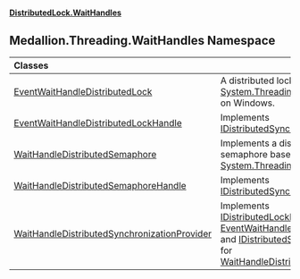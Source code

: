 #### [DistributedLock.WaitHandles](README.md 'README')

## Medallion.Threading.WaitHandles Namespace

| Classes | |
| :--- | :--- |
| [EventWaitHandleDistributedLock](EventWaitHandleDistributedLock.md 'Medallion.Threading.WaitHandles.EventWaitHandleDistributedLock') | A distributed lock based on a global [System.Threading.EventWaitHandle](https://docs.microsoft.com/en-us/dotnet/api/System.Threading.EventWaitHandle 'System.Threading.EventWaitHandle') on Windows. |
| [EventWaitHandleDistributedLockHandle](EventWaitHandleDistributedLockHandle.md 'Medallion.Threading.WaitHandles.EventWaitHandleDistributedLockHandle') | Implements [IDistributedSynchronizationHandle](https://github.com/madelson/DistributedLock/tree/default-documentation/docs/api/DistributedLock.Core/IDistributedSynchronizationHandle.md 'Medallion.Threading.IDistributedSynchronizationHandle') |
| [WaitHandleDistributedSemaphore](WaitHandleDistributedSemaphore.md 'Medallion.Threading.WaitHandles.WaitHandleDistributedSemaphore') | Implements a distributed semaphore based on a global [System.Threading.Semaphore](https://docs.microsoft.com/en-us/dotnet/api/System.Threading.Semaphore 'System.Threading.Semaphore') |
| [WaitHandleDistributedSemaphoreHandle](WaitHandleDistributedSemaphoreHandle.md 'Medallion.Threading.WaitHandles.WaitHandleDistributedSemaphoreHandle') | Implements [IDistributedSynchronizationHandle](https://github.com/madelson/DistributedLock/tree/default-documentation/docs/api/DistributedLock.Core/IDistributedSynchronizationHandle.md 'Medallion.Threading.IDistributedSynchronizationHandle') |
| [WaitHandleDistributedSynchronizationProvider](WaitHandleDistributedSynchronizationProvider.md 'Medallion.Threading.WaitHandles.WaitHandleDistributedSynchronizationProvider') | Implements [IDistributedLockProvider](https://github.com/madelson/DistributedLock/tree/default-documentation/docs/api/DistributedLock.Core/IDistributedLockProvider.md 'Medallion.Threading.IDistributedLockProvider') for [EventWaitHandleDistributedLock](EventWaitHandleDistributedLock.md 'Medallion.Threading.WaitHandles.EventWaitHandleDistributedLock')<br/>and [IDistributedSemaphoreProvider](https://github.com/madelson/DistributedLock/tree/default-documentation/docs/api/DistributedLock.Core/IDistributedSemaphoreProvider.md 'Medallion.Threading.IDistributedSemaphoreProvider') for [WaitHandleDistributedSemaphore](WaitHandleDistributedSemaphore.md 'Medallion.Threading.WaitHandles.WaitHandleDistributedSemaphore'). |
